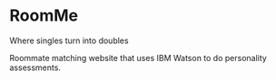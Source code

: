# RoomMe
Where singles turn into doubles

Roommate matching website that uses IBM Watson to do personality assessments.
